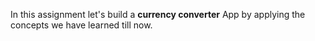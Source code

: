 In this assignment let's build a **currency converter** App by applying the
concepts we have learned till now.

